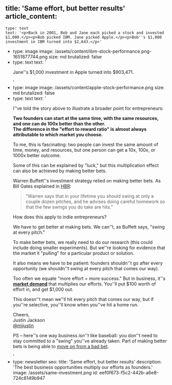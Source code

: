 title: 'Same effort, but better results'
article_content:
  -
    type: text
    text: '<p>Back in 2001, Bob and Jane each picked a stock and invested $1,000.</p><p>Bob picked IBM. Jane picked Apple.</p><p>Bob''s $1,000 investment in IBM turned into $2,643.</p>'
  -
    type: image
    image: /assets/content/ibm-stock-performance.png-1651877744.png
    size: md
    brutalized: false
  -
    type: text
    text: '<p>Jane''s $1,000 investment in Apple turned into $903,471.</p>'
  -
    type: image
    image: /assets/content/apple-stock-performance.png
    size: md
    brutalized: false
  -
    type: text
    text: '<p>I''ve told the story above to illustrate a broader point for entrepreneurs:</p><p><b>Two founders can start at the same time, with the same resources, and one can do 100x better than the other.<br>The difference in the "effort to reward ratio" is almost always attributable to which market you choose.</b></p><p>To me, this is fascinating: two people can invest the same amount of time, money, and resources, but one person can get a 10x, 100x, or 1000x better outcome.<br></p><p>Some of this can be explained by "luck," but this multiplication effect can also be achieved by making better bets.</p><p>Warren Buffett''s investment strategy relied on making better bets. As Bill Gates explained in <a href="https://hbr.org/1996/01/what-i-learned-from-warren-buffett">HBR</a>:</p><blockquote><p>"Warren says that in your lifetime you should swing at only a couple dozen pitches, and he advises doing careful homework so that the few swings you do take are hits."</p></blockquote><p>How does this apply to indie entrepreneurs?</p><p>We have to get better at making bets. We can''t, as Buffett says, "swing at every pitch."</p><p>To make better bets, we really need to do our research (this could include doing smaller experiments). But we''re looking for evidence that the market it "pulling" for a particular product or solution.</p><p>It also means we have to be patient: founders shouldn''t go after every opportunity (we shouldn''t swing at every pitch that comes our way).</p><p>Too often we equate "more effort = more success." But in business, it''s <strong><a href="https://justinjackson.ca/misconceptions">market demand</a> </strong>that multiplies our efforts. You''ll put $100 worth of effort in, and get $1,000 out.</p><p>This doesn''t mean we''ll hit every pitch that comes our way, but if you''re selective, you''ll know when you''ve hit a home run.</p><p>Cheers,<br>Justin Jackson<br><a href="https://twitter.com/mijustin">@mijustin</a></p><p>PS – here''s one way business <em>isn''t</em> like baseball: you don''t need to stay committed to a "swing" you''ve already taken. Part of making better bets is being able to <a href="https://justinjackson.ca/moving-on">move on from a bad bet</a>.</p>'
  -
    type: newsletter
seo:
  title: 'Same effort, but better results'
  description: 'The best business opportunities multiply our efforts as founders.'
  image: /assets/same-investment.png
id: eef0f673-f5c2-442b-a6e8-724c8149b947
